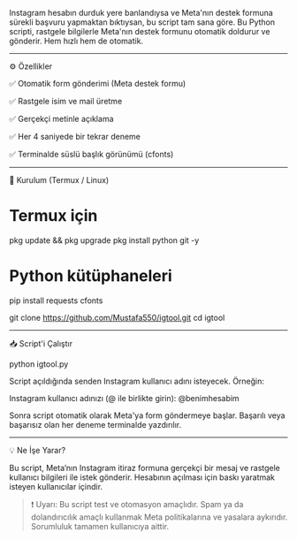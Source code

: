 Instagram hesabın durduk yere banlandıysa ve Meta'nın destek formuna sürekli başvuru yapmaktan bıktıysan, bu script tam sana göre. Bu Python scripti, rastgele bilgilerle Meta'nın destek formunu otomatik doldurur ve gönderir. Hem hızlı hem de otomatik.


---

⚙️ Özellikler

✅ Otomatik form gönderimi (Meta destek formu)

✅ Rastgele isim ve mail üretme

✅ Gerçekçi metinle açıklama

✅ Her 4 saniyede bir tekrar deneme

✅ Terminalde süslü başlık görünümü (cfonts)



---

🔧 Kurulum (Termux / Linux)

# Termux için
pkg update && pkg upgrade
pkg install python git -y

# Python kütüphaneleri
pip install requests cfonts

git clone https://github.com/Mustafa550/igtool.git
cd igtool

---

📥 Script'i Çalıştır

python igtool.py

Script açıldığında senden Instagram kullanıcı adını isteyecek. Örneğin:

Instagram kullanıcı adınızı (@ ile birlikte girin): @benimhesabim

Sonra script otomatik olarak Meta'ya form göndermeye başlar. Başarılı veya başarısız olan her deneme terminalde yazdırılır.


---

💡 Ne İşe Yarar?

Bu script, Meta’nın Instagram itiraz formuna gerçekçi bir mesaj ve rastgele kullanıcı bilgileri ile istek gönderir. Hesabının açılması için baskı yaratmak isteyen kullanıcılar içindir.

> ❗ Uyarı: Bu script test ve otomasyon amaçlıdır. Spam ya da dolandırıcılık amaçlı kullanmak Meta politikalarına ve yasalara aykırıdır. Sorumluluk tamamen kullanıcıya aittir.

